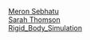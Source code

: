 [Meron Sebhatu](https://github.com/AdulisL) </br>
[Sarah Thomson](https://github.com/sarahtthomson) </br>
[Rigid_Body_Simulation](https://adulisl.github.io/Rigid_body_simulation/)
